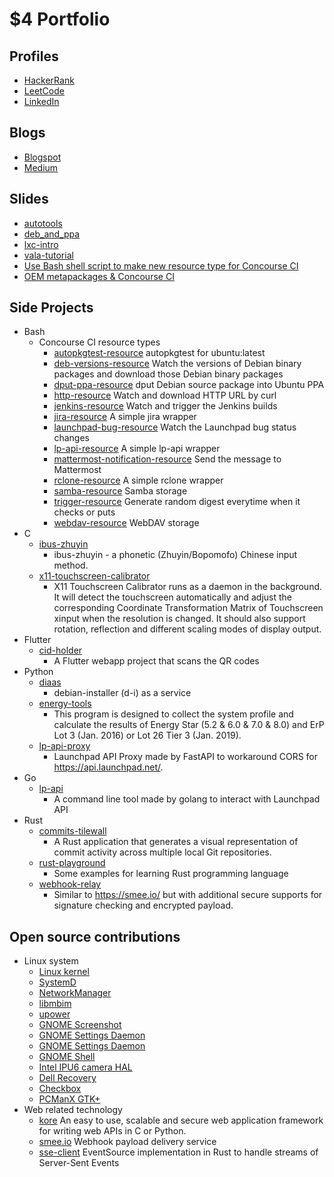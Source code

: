 # $4 Portfolio

## Profiles

* [HackerRank](https://www.hackerrank.com/profile/fourdollars)
* [LeetCode](https://leetcode.com/u/fourdollars/)
* [LinkedIn](https://www.linkedin.com/in/fourdollars/)

## Blogs

* [Blogspot](https://fourdollars.blogspot.com/)
* [Medium](https://medium.com/@fourdollars)

## Slides

* [autotools](/autotools/)
* [deb_and_ppa](/deb_and_ppa/)
* [lxc-intro](/lxc-intro/)
* [vala-tutorial](/vala-tutorial/)
* [Use Bash shell script to make new resource type for Concourse CI](https://hackmd.io/@fourdollars/MakeResourceType)
* [OEM metapackages & Concourse CI](https://hackmd.io/@fourdollars/oem-metapackages-and-concourse-ci)

## Side Projects

* Bash
    * Concourse CI resource types
        * [autopkgtest-resource](https://github.com/fourdollars/autopkgtest-resource) autopkgtest for ubuntu:latest
        * [deb-versions-resource](https://github.com/fourdollars/deb-versions-resource) Watch the versions of Debian binary packages and download those Debian binary packages
        * [dput-ppa-resource](https://github.com/fourdollars/dput-ppa-resource) dput Debian source package into Ubuntu PPA
        * [http-resource](https://github.com/fourdollars/http-resource) Watch and download HTTP URL by curl
        * [jenkins-resource](https://github.com/fourdollars/jenkins-resource) Watch and trigger the Jenkins builds
        * [jira-resource](https://github.com/fourdollars/jira-resource) A simple jira wrapper
        * [launchpad-bug-resource](https://github.com/fourdollars/launchpad-bug-resource) Watch the Launchpad bug status changes
        * [lp-api-resource](https://github.com/fourdollars/lp-api-resource) A simple lp-api wrapper
        * [mattermost-notification-resource](https://github.com/fourdollars/mattermost-notification-resource) Send the message to Mattermost
        * [rclone-resource](https://github.com/fourdollars/rclone-resource) A simple rclone wrapper
        * [samba-resource](https://github.com/fourdollars/samba-resource) Samba storage
        * [trigger-resource](https://github.com/fourdollars/trigger-resource) Generate random digest everytime when it checks or puts
        * [webdav-resource](https://github.com/fourdollars/webdav-resource) WebDAV storage
* C
    * [ibus-zhuyin](/ibus-zhuyin/)
        * ibus-zhuyin - a phonetic (Zhuyin/Bopomofo) Chinese input method.
    * [x11-touchscreen-calibrator](/x11-touchscreen-calibrator/)
        * X11 Touchscreen Calibrator runs as a daemon in the background. It will detect the touchscreen automatically and adjust the corresponding Coordinate Transformation Matrix of Touchscreen xinput when the resolution is changed. It should also support rotation, reflection and different scaling modes of display output.
* Flutter
    * [cid-holder](https://github.com/fourdollars/cid-holder)
        * A Flutter webapp project that scans the QR codes
* Python
    * [diaas](/diaas/)
        * debian-installer (d-i) as a service
    * [energy-tools](/energy-tools/)
        * This program is designed to collect the system profile and calculate the results of Energy Star (5.2 & 6.0 & 7.0 & 8.0) and ErP Lot 3 (Jan. 2016) or Lot 26 Tier 3 (Jan. 2019).
    * [lp-api-proxy](https://github.com/fourdollars/lp-api-proxy)
        * Launchpad API Proxy made by FastAPI to workaround CORS for https://api.launchpad.net/.
* Go
    * [lp-api](https://github.com/fourdollars/lp-api)
        * A command line tool made by golang to interact with Launchpad API
* Rust
    * [commits-tilewall](https://github.com/fourdollars/commits-tilewall)
        * A Rust application that generates a visual representation of commit activity across multiple local Git repositories.
    * [rust-playground](https://github.com/fourdollars/rust-playground)
        * Some examples for learning Rust programming language
    * [webhook-relay](https://github.com/fourdollars/webhook-relay)
        * Similar to https://smee.io/ but with additional secure supports for signature checking and encrypted payload.

## Open source contributions

* Linux system
    * [Linux kernel](https://git.kernel.org/pub/scm/linux/kernel/git/torvalds/linux.git/log/?qt=author&q=Shih-Yuan+Lee)
    * [SystemD](https://github.com/systemd/systemd/commits?author=fourdollars)
    * [NetworkManager](https://cgit.freedesktop.org/NetworkManager/NetworkManager/log/?qt=author&q=Shih-Yuan+Lee)
    * [libmbim](https://cgit.freedesktop.org/libmbim/libmbim/log/?qt=author&q=Shih-Yuan+Lee)
    * [upower](https://cgit.freedesktop.org/upower/log/?qt=author&q=Shih-Yuan+Lee)
    * [GNOME Screenshot](https://gitlab.gnome.org/GNOME/gnome-screenshot/commit/4e03093f46009888e77055d842b75757c3d12f66)
    * [GNOME Settings Daemon](https://gitlab.gnome.org/GNOME/gnome-settings-daemon/commit/3e6effd7dff2c1a0c2c1214e41f28737205eec72)
    * [GNOME Settings Daemon](https://gitlab.gnome.org/GNOME/gnome-settings-daemon/commit/68baf8a89261a298013f67942b66d48b23a142d3)
    * [GNOME Shell](https://gitlab.gnome.org/GNOME/gnome-shell/commit/4427197343e5facc7e695bebe2f0d74dae1ac666)
    * [Intel IPU6 camera HAL](https://github.com/intel/ipu6-camera-hal/commits?author=fourdollars)
    * [Dell Recovery](https://github.com/dell/dell-recovery/commits?author=fourdollars)
    * [Checkbox](https://github.com/canonical/checkbox/commits?author=fourdollars)
    * [PCManX GTK+](https://github.com/pcman-bbs/pcmanx/commits?author=fourdollars)
* Web related technology
    * [kore](https://github.com/jorisvink/kore/commits?author=fourdollars) An easy to use, scalable and secure web application framework for writing web APIs in C or Python.
    * [smee.io](https://github.com/probot/smee.io/commits?author=fourdollars) Webhook payload delivery service
    * [sse-client](https://github.com/viniciusgerevini/sse-client/commits?author=fourdollars) EventSource implementation in Rust to handle streams of Server-Sent Events
